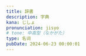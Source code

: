 ```yaml
---
title: 辞書
description: 字典
kana: じしょ
pronunciation: jisyo
# tone: 中高型（なかがた）
type: 名词
pubDate: 2024-06-23 00:00:01
---
```

